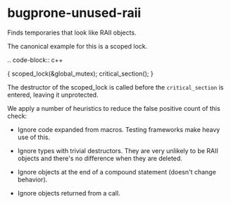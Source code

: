 bugprone-unused-raii
====================

Finds temporaries that look like RAII objects.

The canonical example for this is a scoped lock.

.. code-block:: c++

{ scoped\_lock(&global\_mutex); critical\_section(); }

The destructor of the scoped\_lock is called before the
`critical_section` is entered, leaving it unprotected.

We apply a number of heuristics to reduce the false positive count of
this check:

-   Ignore code expanded from macros. Testing frameworks make heavy use
    of this.

-   Ignore types with trivial destructors. They are very unlikely to be
    RAII objects and there's no difference when they are deleted.

-   Ignore objects at the end of a compound statement (doesn't change
    behavior).

-   Ignore objects returned from a call.
